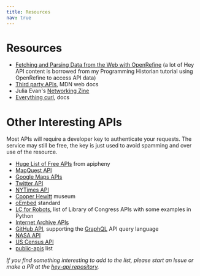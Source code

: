 ```yaml
---
title: Resources
nav: true
---
```


# Resources

- [Fetching and Parsing Data from the Web with OpenRefine](https://programminghistorian.org/en/lessons/fetch-and-parse-data-with-openrefine) (a lot of Hey API content is borrowed from my Programming Historian tutorial using OpenRefine to access API data)
- [Third party APIs](https://developer.mozilla.org/en-US/docs/Learn/JavaScript/Client-side_web_APIs/Third_party_APIs), MDN web docs
- Julia Evan's [Networking Zine](https://wizardzines.com/zines/networking/)
- [Everything curl](https://curl.haxx.se/docs/), docs

# Other Interesting APIs

Most APIs will require a developer key to authenticate your requests. 
The service may still be free, the key is just used to avoid spamming and over use of the resource.

- [Huge List of Free APIs](https://apipheny.io/free-api/) from apipheny
- [MapQuest API](https://developer.mapquest.com/)
- [Google Maps APIs](https://developers.google.com/maps/documentation/api-picker)
- [Twitter API](https://developer.twitter.com/en/docs)
- [NYTimes API](https://developer.nytimes.com/)
- [Cooper Hewitt](https://collection.cooperhewitt.org/api) museum
- [oEmbed](https://oembed.com/) standard
- [LC for Robots](https://labs.loc.gov/lc-for-robots/++), list of Library of Congress APIs with some examples in Python
- [Internet Archive APIs](https://blog.archive.org/developers/)
- [GitHub API](https://developer.github.com/v4/), supporting the [GraphQL](https://graphql.org/) API query language
- [NASA API](https://api.nasa.gov/)
- [US Census API](https://www.census.gov/data/developers/data-sets.html)
- [public-apis](https://github.com/toddmotto/public-apis) list

*If you find something interesting to add to the list, please start an Issue or make a PR at the [hey-api repository](https://github.com/evanwill/hey-api).*
